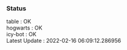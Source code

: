 ### Status


table : OK  
hogwarts : OK  
icy-bot : OK  
Latest Update : 2022-02-16 06:09:12.286956
